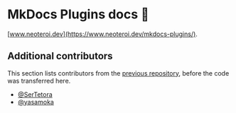 # MkDocs Plugins docs 📜

[www.neoteroi.dev](https://www.neoteroi.dev/mkdocs-plugins/).

## Additional contributors

This section lists contributors from the [previous repository](https://github.com/Neoteroi/mkdocs-plugins-docs),
before the code was transferred here.

- [@SerTetora](https://github.com/Neoteroi/mkdocs-plugins-docs/commits?author=SerTetora)
- [@yasamoka](https://github.com/Neoteroi/mkdocs-plugins-docs/commits?author=yasamoka)
